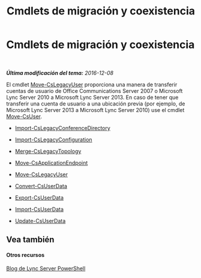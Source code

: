﻿---
title: Cmdlets de migración y coexistencia
TOCTitle: Cmdlets de migración y coexistencia
ms:assetid: ff1a56e0-e883-473d-92fe-ca77ea4eb63b
ms:mtpsurl: https://technet.microsoft.com/es-es/library/Gg415682(v=OCS.15)
ms:contentKeyID: 48277298
ms.date: 01/07/2017
mtps_version: v=OCS.15
ms.translationtype: HT
---

# Cmdlets de migración y coexistencia

 

_**Última modificación del tema:** 2016-12-08_

El cmdlet [Move-CsLegacyUser](move-cslegacyuser.md) proporciona una manera de transferir cuentas de usuario de Office Communications Server 2007 o Microsoft Lync Server 2010 a Microsoft Lync Server 2013. En caso de tener que transferir una cuenta de usuario a una ubicación previa (por ejemplo, de Microsoft Lync Server 2013 a Microsoft Lync Server 2010) use el cmdlet [Move-CsUser](move-csuser.md).

  -   
    [Import-CsLegacyConferenceDirectory](import-cslegacyconferencedirectory.md)

  -   
    [Import-CsLegacyConfiguration](import-cslegacyconfiguration.md)

  -   
    [Merge-CsLegacyTopology](merge-cslegacytopology.md)

  -   
    [Move-CsApplicationEndpoint](move-csapplicationendpoint.md)

  -   
    [Move-CsLegacyUser](move-cslegacyuser.md)

  - [Convert-CsUserData](convert-csuserdata.md)

  - [Export-CsUserData](export-csuserdata.md)

  - [Import-CsUserData](import-csuserdata.md)

  - [Update-CsUserData](update-csuserdata.md)

## Vea también

#### Otros recursos

[Blog de Lync Server PowerShell](http://go.microsoft.com/fwlink/?linkid=203150%26clcid=0xc0a)

